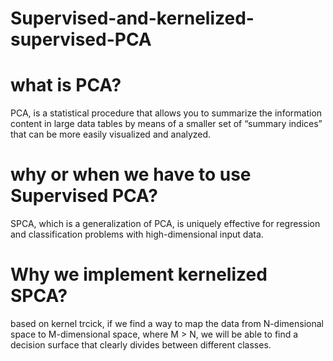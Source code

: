 # Supervised-and-kernelized-supervised-PCA

# what is PCA?
PCA, is a statistical procedure that allows you to summarize the information content in large data tables by means of a smaller set of “summary indices” that can be more easily visualized and analyzed.

# why or when we have to use Supervised PCA?
SPCA, which is a generalization of PCA, is uniquely effective for regression and classification problems with high-dimensional input data.

# Why we implement kernelized SPCA?

based on kernel trcick, if we find a way to map the data from N-dimensional space to M-dimensional space, where M > N, we will be able to find a decision surface that clearly divides between different classes.

